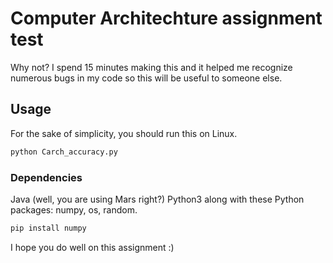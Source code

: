 # Computer Architechture assignment test

Why not? I spend 15 minutes making this and it helped me recognize numerous bugs in my code so this will be useful to someone else.

## Usage
For the sake of simplicity, you should run this on Linux.
```bash
python Carch_accuracy.py
```
### Dependencies
Java (well, you are using Mars right?)
Python3 along with these Python packages: numpy, os, random.
```bash
pip install numpy
```
I hope you do well on this assignment :)
